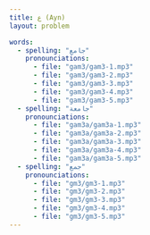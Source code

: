 ```yaml
---
title: ع (Ayn)
layout: problem

words:
  - spelling: "جامع"
    pronounciations:
      - file: "gam3/gam3-1.mp3"
      - file: "gam3/gam3-2.mp3"
      - file: "gam3/gam3-3.mp3"
      - file: "gam3/gam3-4.mp3"
      - file: "gam3/gam3-5.mp3"
  - spelling: "جامعة"
    pronounciations:
      - file: "gam3a/gam3a-1.mp3"
      - file: "gam3a/gam3a-2.mp3"
      - file: "gam3a/gam3a-3.mp3"
      - file: "gam3a/gam3a-4.mp3"
      - file: "gam3a/gam3a-5.mp3"
  - spelling: "جمع"
    pronounciations:
      - file: "gm3/gm3-1.mp3"
      - file: "gm3/gm3-2.mp3"
      - file: "gm3/gm3-3.mp3"
      - file: "gm3/gm3-4.mp3"
      - file: "gm3/gm3-5.mp3"
---
```

